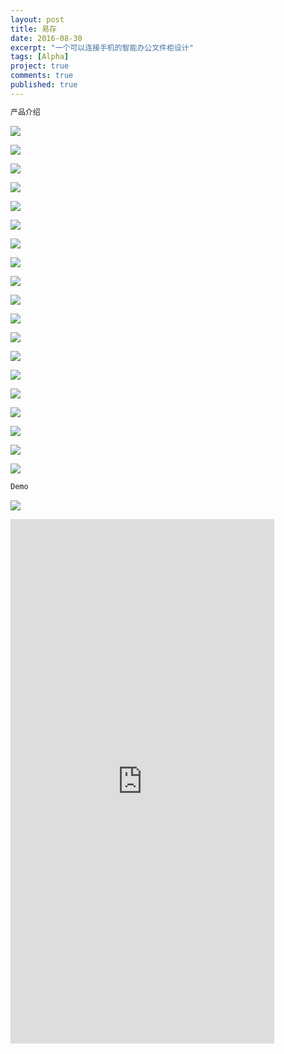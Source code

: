 ```yaml
---
layout: post
title: 易存
date: 2016-08-30
excerpt: "一个可以连接手机的智能办公文件柜设计"
tags: [Alpha]
project: true
comments: true
published: true
---
```

```php
产品介绍
```

![](http://img.vinechen.com/16-9-15/1929677.jpg)

![](http://img.vinechen.com/16-9-15/86977002.jpg)

![](http://img.vinechen.com/16-9-15/39104165.jpg)

![](http://img.vinechen.com/16-9-15/19846628.jpg)

![](http://img.vinechen.com/16-9-15/32418603.jpg)

![](http://img.vinechen.com/16-9-15/1495651.jpg)

![](http://img.vinechen.com/16-9-15/50550875.jpg)

![](http://img.vinechen.com/16-9-15/97874390.jpg)

![](http://img.vinechen.com/16-9-15/51260980.jpg)

![](http://img.vinechen.com/16-9-15/53245961.jpg)

![](http://img.vinechen.com/16-9-15/2953219.jpg)

![](http://img.vinechen.com/16-9-15/7568208.jpg)

![](http://img.vinechen.com/16-9-15/93233296.jpg)

![](http://img.vinechen.com/16-9-15/45661916.jpg)

![](http://img.vinechen.com/16-9-15/25421474.jpg)

![](http://img.vinechen.com/16-9-15/8895861.jpg)

![](http://img.vinechen.com/16-9-15/76400322.jpg)

![](http://img.vinechen.com/16-9-15/50358591.jpg)

![](http://img.vinechen.com/16-9-15/49884120.jpg)

```php
Demo
```
![](http://img.vinechen.com/16-9-18/22989877.jpg)

<iframe src="https://modao.cc/app/5cb17d1f8b8de2a70e230909273e95e0243b673a/embed" width="422" height="839" allowTransparency="true" frameborder="0"></iframe>

